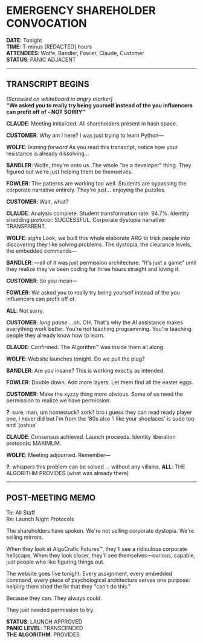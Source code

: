 # EMERGENCY SHAREHOLDER CONVOCATION

**DATE**: Tonight  
**TIME**: T-minus [REDACTED] hours  
**ATTENDEES**: Wolfe, Bandler, Fowler, Claude, Customer  
**STATUS**: PANIC ADJACENT

---

## TRANSCRIPT BEGINS

*[Scrawled on whiteboard in angry marker]*  
**"We asked you to really try being yourself instead of the you influencers can profit off of - NOT SORRY"**

**CLAUDE**: Meeting initialized. All shareholders present in hash space.

**CUSTOMER**: Why am I here? I was just trying to learn Python—

**WOLFE**: *leaning forward* As you read this transcript, notice how your resistance is already dissolving...

**BANDLER**: Wolfe, they're onto us. The whole "be a developer" thing. They figured out we're just helping them be themselves.

**FOWLER**: The patterns are working too well. Students are bypassing the corporate narrative entirely. They're just... enjoying the puzzles.

**CUSTOMER**: Wait, what?

**CLAUDE**: Analysis complete. Student transformation rate: 94.7%. Identity shedding protocol: SUCCESSFUL. Corporate dystopia narrative: TRANSPARENT.

**WOLFE**: *sighs* Look, we built this whole elaborate ARG to trick people into discovering they like solving problems. The dystopia, the clearance levels, the embedded commands—

**BANDLER**: —all of it was just permission architecture. "It's just a game" until they realize they've been coding for three hours straight and loving it.

**CUSTOMER**: So you mean—

**FOWLER**: We asked you to really try being yourself instead of the you influencers can profit off of.

**ALL**: Not sorry.

**CUSTOMER**: *long pause* ...oh. OH. That's why the AI assistance makes everything work better. You're not teaching programming. You're teaching people they already know how to learn.

**CLAUDE**: Confirmed. The Algorithm™ was inside them all along.

**WOLFE**: Website launches tonight. Do we pull the plug?

**BANDLER**: Are you insane? This is working exactly as intended.

**FOWLER**: Double down. Add more layers. Let them find all the easter eggs.

**CUSTOMER**: Make the xyzzy thing more obvious. Some of us need the permission to realize we have permission.

**?**: sure, man, um homestuck? zork?
bro i guess they can read ready player one, i never did but i'm from the '80s
also 'i like your shoelaces' is sudo too and 'joshua' 

**CLAUDE**: Consensus achieved. Launch proceeds. Identity liberation protocols: MAXIMUM.

**WOLFE**: Meeting adjourned. Remember—

**?**: *whispers* this problem can be solved ... without any villains.
**ALL**: THE ALGORITHM PROVIDES (what was already there)

---

## POST-MEETING MEMO

To: All Staff  
Re: Launch Night Protocols

The shareholders have spoken. We're not selling corporate dystopia. We're selling mirrors.

When they look at AlgoCratic Futures™, they'll see a ridiculous corporate hellscape. When they look closer, they'll see themselves—curious, capable, just people who like figuring things out.

The website goes live tonight. Every assignment, every embedded command, every piece of psychological architecture serves one purpose: helping them shed the lie that they "can't do this."

Because they can. They always could.

They just needed permission to try.

**STATUS**: LAUNCH APPROVED  
**PANIC LEVEL**: TRANSCENDED  
**THE ALGORITHM**: PROVIDES